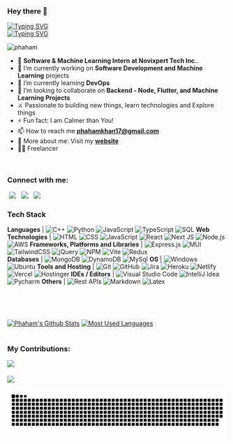 <!-- ### Hi there 👋 -->
### Hey there :wave:

[![Typing SVG](https://readme-typing-svg.herokuapp.com?color=%2336BCF7&lines=I'm+Phaham+Khan)](https://git.io/typing-svg)  
[![Typing SVG](https://readme-typing-svg.herokuapp.com?color=%2336BCF7&lines=Software+Developer+|+Novixpert)](https://git.io/typing-svg)

<!--###### Glad to see you here :heart: -->
<p align="left"> <img src="https://komarev.com/ghpvc/?username=phaham&label=Views&color=blue&style=plastic" alt="phaham" /> </p>

<!-- - 🛰Yeah I am a Explorer 🛫 in Learning  -->
- 🏢 **Software & Machine Learning Intern at Novixpert Tech Inc.**.
- 🔭 I’m currently working on **Software Development and Machine Learning** projects
- 🌱 I’m currently learning **DevOps**
- 👯 I’m looking to collaborate on **Backend - Node, Flutter, and Machine Learning Projects**
- ⚔️ Passionate to building new things, learn technologies and Explore things 
- ⚡ Fun fact: I am Calmer than You!
- 📫 How to reach me **phahamkhan17@gmail.com**
- 🙋‍ More about me: Visit my **[website](https://phaham.netlify.app/)**
- 👨‍💻 Freelancer

<!-- - 💬 Ask me about ... -->
<!-- - 📫 How to reach me:  -->
<!-- 
### Talk with me, I am kinda awesome:
[<img align="left" alt="holisitc_developer | LinkedIn" width="22px" src="https://cdn.jsdelivr.net/npm/simple-icons@v3/icons/linkedin.svg" />][linkedin]
 -->
<br>

### Connect with me:
<p align='left'>
&nbsp;<a href="https://twitter.com/KhanPhaham"><img height="25" src="https://github.com/WaylonWalker/WaylonWalker/blob/main/icon/twitter.png?raw=true"></a>&nbsp;&nbsp;
<a href="https://www.linkedin.com/in/phaham"><img height="25" src="https://github.com/WaylonWalker/WaylonWalker/blob/main/icon/linkedin.png?raw=true"></a>&nbsp;&nbsp;
 <a href="https://phaham.netlify.app/#home"><img height="25" src="https://dz8fbjd9gwp2s.cloudfront.net/logos/644a0515e4b062410b4e9f3b.png?v=5"></a>
</p>


### Tech Stack

**Languages** | ![C++](https://img.shields.io/badge/-C++-05122A?style=flat&logo=C%2B%2B&logoColor=00599C) ![Python](https://img.shields.io/badge/-Python-05122A?style=flat&logo=python&logoColor=ffdd54) ![JavaScript](https://img.shields.io/badge/-JavaScript-05122A?style=flat&logo=javascript&logoColor=%23F7DF1E) ![TypeScript](https://img.shields.io/badge/-TypeScript-05122A?style=flat&logo=typescript&logoColor=%3178c6) ![SQL](https://img.shields.io/badge/-SQL-05122A?style=flat&logo=sql&logoColor=%3178c6)
**Web Technologies**  | ![HTML](https://img.shields.io/badge/-HTML-05122A?style=flat&logo=HTML5) ![CSS](https://img.shields.io/badge/-CSS-05122A?style=flat&logo=CSS3&logoColor=1572B6) ![JavaScript](https://img.shields.io/badge/-JavaScript-05122A?style=flat&logo=javascript) ![React](https://img.shields.io/badge/-React-05122A?style=flat&logo=react) ![Next JS](https://img.shields.io/badge/-Next-05122A?style=flat&logo=next.js) ![Node.js](https://img.shields.io/badge/-Node.js-05122A?style=flat&logo=node.js) ![AWS](https://img.shields.io/badge/-AWS-05122A?style=flat&logo=AWS)
**Frameworks, Platforms and Libraries** | ![Express.js](https://img.shields.io/badge/-Nodejs-05122A?style=flat&logo=express.js&logoColor=563D7C) ![MUI](https://img.shields.io/badge/-MUI-05122A?style=flat&logo=mui&logoColor=%230081CB) ![TailwindCSS](https://img.shields.io/badge/-TailwindCSS-05122A?style=flat&logo=tailwind-css&logoColor=%2338B2AC) ![jQuery](https://img.shields.io/badge/-jQuery-05122A?style=flat&logo=jQuery&logoColor=0769ad)  ![NPM](https://img.shields.io/badge/-NPM-05122A?style=flat&logo=npm&logoColor=white) ![Vite](https://img.shields.io/badge/-Vite-05122A?style=flat&logo=vite) ![Redux](https://img.shields.io/badge/-Redux-05122A?style=flat&logo=redux&logoColor=%23593d88)       
**Databases**  | ![MongoDB](https://img.shields.io/badge/-MongoDB-05122A?style=flat&logo=mongodb) ![DynamoDB](https://img.shields.io/badge/-DynamoDB-05122A?style=flat&logo=dynamodb) ![MySql](https://img.shields.io/badge/-MySql-05122A?style=flat&logo=MySql)
**OS**  | ![Windows](https://img.shields.io/badge/-Windows-05122A?style=flat&logo=windows&logoColor=0078D6) ![Ubuntu](https://img.shields.io/badge/-Ubuntu-05122A?style=flat&logo=ubuntu&logoColor=E95420)
**Tools and Hosting**  | ![Git](https://img.shields.io/badge/-Git-05122A?style=flat&logo=git) ![GitHub](https://img.shields.io/badge/-GitHub-05122A?style=flat&logo=github) ![Jira](https://img.shields.io/badge/-Jira-05122A?style=flat&logo=jira&logoColor=%23430098) ![Heroku](https://img.shields.io/badge/-Heroku-05122A?style=flat&logo=Heroku&logoColor=%23430098) ![Netlify](https://img.shields.io/badge/-Netlify-05122A?style=flat&logo=Netlify) ![Vercel](https://img.shields.io/badge/-Vercel-05122A?style=flat&logo=Vercel) ![Hostinger](https://img.shields.io/badge/-Hostinger-05122A?style=flat&logo=hostinger) 
**IDEs / Editors** | ![Visual Studio Code](https://img.shields.io/badge/-Visual%20Studio%20Code-05122A?style=flat&logo=visual-studio-code&logoColor=007ACC) ![IntelliJ Idea](https://img.shields.io/badge/-IntelliJ-05122A?style=flat&logo=Atom&logoColor=%2366595C) ![Pycharm](https://img.shields.io/badge/-Pycharm-05122A?style=flat&logo=Pycharm&logoColor=a1eb34)
**Others** | ![Rest APIs](https://img.shields.io/badge/-Rest-05122A?style=flat&logo=rest) ![Markdown](https://img.shields.io/badge/-Markdown-05122A?style=flat&logo=markdown) ![Latex](https://img.shields.io/badge/-Latex-05122A?style=flat&logo=Latex&logoColor=1f8f75)


<!-- ## <img src="https://media.giphy.com/media/iY8CRBdQXODJSCERIr/giphy.gif" width="30px"> Languages and Tools: -->
<!--
### Languages and Tools:
<p align='left' max-width='600px'>
<img align="left" alt="Node.js" width="30px" src="https://raw.githubusercontent.com/github/explore/80688e429a7d4ef2fca1e82350fe8e3517d3494d/topics/nodejs/nodejs.png" />
<img align="left" alt="React" width="26px" src="https://raw.githubusercontent.com/github/explore/80688e429a7d4ef2fca1e82350fe8e3517d3494d/topics/react/react.png" />
<img align="left" alt="Nextjs" width="30px" src="https://img.icons8.com/?size=100&id=20906&format=png&color=000000"/>
<img align="left" alt="TypeScript" width="30px" src="https://img.icons8.com/?size=100&id=nCj4PvnCO0tZ&format=png&color=000000" />
<img align="left" alt="JavaScript" width="26px" src="https://raw.githubusercontent.com/github/explore/80688e429a7d4ef2fca1e82350fe8e3517d3494d/topics/javascript/javascript.png" />
<img align="left" alt="C++" width="30px" src="https://img.icons8.com/color/48/000000/c-plus-plus-logo.png" />
<img align="left" alt="SQL" width="26px" src="https://raw.githubusercontent.com/github/explore/80688e429a7d4ef2fca1e82350fe8e3517d3494d/topics/sql/sql.png" />
<img align="left" alt="AWS" width="30px" src="https://img.icons8.com/?size=100&id=MWiBjkuHeMVq&format=png&color=000000"/>
</p>
<!-- <br/> -->
<!--
<p align='left' max-width='600px'>
<img align="left" alt="python" width="30px" src="https://raw.githubusercontent.com/github/explore/80688e429a7d4ef2fca1e82350fe8e3517d3494d/topics/python/python.png" />
<img align="left" alt="HTML5" width="30px" src="https://raw.githubusercontent.com/github/explore/80688e429a7d4ef2fca1e82350fe8e3517d3494d/topics/html/html.png" />
<img align="left" alt="CSS3" width="30px" src="https://raw.githubusercontent.com/github/explore/80688e429a7d4ef2fca1e82350fe8e3517d3494d/topics/css/css.png" />
<img align="left" alt="Sass" width="30px" src="https://www.svgrepo.com/show/354310/sass.svg" />
<!-- <img align="left" alt="Tailwind" width="30px" src="https://www.svgrepo.com/show/374118/tailwind.svg" /> -->
<!--
<img align="left" alt="MongoDB" width="30px" src="https://www.svgrepo.com/show/354090/mongodb.svg" />
<img align="left" alt="Docker" width="26px" src="https://raw.githubusercontent.com/github/explore/80688e429a7d4ef2fca1e82350fe8e3517d3494d/topics/docker/docker.png" />
<img align="left" alt="Postman" width="30px" src="https://www.svgrepo.com/show/354202/postman-icon.svg" />
<img align="left" alt="Jira" width="30px" src="https://www.svgrepo.com/show/353935/jira.svg" />
</p>
-->
<!-- <img align="left" alt="flask" width="26px" src="https://raw.githubusercontent.com/github/explore/80688e429a7d4ef2fca1e82350fe8e3517d3494d/topics/flask/flask.png" /> -->
<!-- <img align="left" alt="postgreSQL" width="26px" src="https://raw.githubusercontent.com/github/explore/80688e429a7d4ef2fca1e82350fe8e3517d3494d/topics/postgresql/postgresql.png" />-->
<!-- <img align="left" alt="Terminal" width="26px" src="https://raw.githubusercontent.com/github/explore/80688e429a7d4ef2fca1e82350fe8e3517d3494d/topics/terminal/terminal.png" />-->
<br/>
<br/>
<!--<p>
    <a href="https://github.com/Phaham/github-readme-streak-stats">
        <img title="🔥 Get streak stats for your profile at git.io/streak-stats" alt="Phaham's streak" src="https://github-readme-streak-stats.herokuapp.com/?user=Phaham&theme=black-ice&&show_icons=true&border_color=444&hide_border=true&stroke=0000&background=060A0CD0"/>
    </a>
</p> -->

<p align='left'>
  <br/>
   <a href="https://github.com/Phaham/github-readme-stats"><img alt="Phaham's Github Stats" src="https://github-readme-stats.vercel.app/api?username=Phaham&show_icons=true&count_private=true&theme=react&bg_color=0D1117&border_color=444"  height="165"/></a>
  <a href="https://github.com/Phaham/github-readme-stats"><img align 'right' alt="Most Used Languages" src="https://github-readme-stats.vercel.app/api/top-langs/?username=Phaham&langs_count=8&count_private=true&theme=react&layout=compact&border_color=444&bg_color=0D1117" height="165"/></a>
  <br/>
<br/>
</p>

### My Contributions:
<p align="left">
 <a href="https://git.io/streak-stats" align="middle">
    <img src="http://streak-stats.demolab.com?user=phaham&theme=react&background=0d1117&border=666">
  </a>
<!--      <a href="https://github.com/Phaham/github-readme-streak-stats">
        <img title="🔥 Get streak stats for your profile at git.io/streak-stats" alt="Phaham's streak" src="https://github-readme-streak-stats.herokuapp.com/?user=Phaham&theme=black-ice&&show_icons=true&border_color=444&hide_border=true&stroke=0000&background=060A0CD0"/>
    </a> -->
<!--  <img src="https://streak-stats.demolab.com?user=phaham&theme=tokyonight&hide_border=true" alt="phaham's GitHub Stats" /> -->
 <br>
 <br>
   <a href="https://github.com/phaham/github-readme-activity-graph">
    <img src="https://github-readme-activity-graph.vercel.app/graph?username=phaham&theme=react-dark&hide_border=true">
  </a>
</p>

<p align="left">
  <img align="left" src="https://raw.githubusercontent.com/Elanza-48/Elanza-48/main/resources/img/github-contribution-grid-snake.svg" alt="example" />
</p>


<!-- [linkedin]: https://www.linkedin.com/in/phaham-khan-3472a9202/
[portfolio]: https://phaham.github.io/resume/ -->
